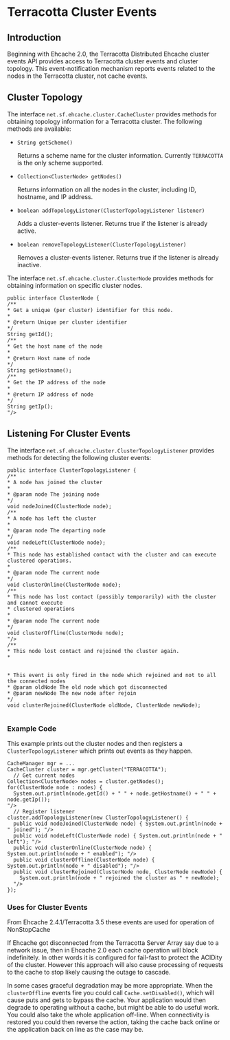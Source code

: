 ---
---
# Terracotta Cluster Events

 

## Introduction
Beginning with Ehcache 2.0, the Terracotta Distributed Ehcache cluster events API provides access to Terracotta cluster events and cluster topology. This event-notification mechanism reports events related to the nodes in the Terracotta cluster, not cache events.

## Cluster Topology
The interface `net.sf.ehcache.cluster.CacheCluster` provides methods for obtaining topology information for a Terracotta cluster.
The following methods are available:

* `String getScheme()`

    Returns a scheme name for the cluster information. Currently `TERRACOTTA` is the only scheme supported.
* `Collection<ClusterNode> getNodes()`

    Returns information on all the nodes in the cluster, including ID, hostname, and IP address.
* `boolean addTopologyListener(ClusterTopologyListener listener)`

    Adds a cluster-events listener. Returns true if the listener is already active.
* `boolean removeTopologyListener(ClusterTopologyListener)`

    Removes a cluster-events listener. Returns true if the listener is already inactive.

The interface `net.sf.ehcache.cluster.ClusterNode` provides methods for obtaining information on specific cluster nodes.

<pre><code>public interface ClusterNode {
/**
* Get a unique (per cluster) identifier for this node.
*
* @return Unique per cluster identifier
*/
String getId();
/**
* Get the host name of the node
*
* @return Host name of node
*/
String getHostname();
/**
* Get the IP address of the node
*
* @return IP address of node
*/
String getIp();
"/>
</code></pre>

## Listening For Cluster Events
The interface `net.sf.ehcache.cluster.ClusterTopologyListener` provides methods for detecting the following cluster events:

<pre><code>public interface ClusterTopologyListener {
/**
* A node has joined the cluster
*
* @param node The joining node
*/
void nodeJoined(ClusterNode node);
/**
* A node has left the cluster
*
* @param node The departing node
*/
void nodeLeft(ClusterNode node);
/**
* This node has established contact with the cluster and can execute clustered operations.
*
* @param node The current node
*/
void clusterOnline(ClusterNode node);
/**
* This node has lost contact (possibly temporarily) with the cluster and cannot execute
* clustered operations
*
* @param node The current node
*/
void clusterOffline(ClusterNode node);
"/>
/**
* This node lost contact and rejoined the cluster again.
* <p />
* This event is only fired in the node which rejoined and not to all the connected nodes
* @param oldNode The old node which got disconnected
* @param newNode The new node after rejoin
*/
void clusterRejoined(ClusterNode oldNode, ClusterNode newNode); 
</code></pre>

### Example Code
This example prints out the cluster nodes and then registers a `ClusterTopologyListener`
which prints out events as they happen.

<pre><code>CacheManager mgr = ...
CacheCluster cluster = mgr.getCluster("TERRACOTTA");
  // Get current nodes
Collection&lt;ClusterNode> nodes = cluster.getNodes();
for(ClusterNode node : nodes) {
  System.out.println(node.getId() + " " + node.getHostname() + " " + node.getIp());
"/>
  // Register listener
cluster.addTopologyListener(new ClusterTopologyListener() {
  public void nodeJoined(ClusterNode node) { System.out.println(node + " joined"); "/>
  public void nodeLeft(ClusterNode node) { System.out.println(node + " left"); "/>
  public void clusterOnline(ClusterNode node) { System.out.println(node + " enabled"); "/>
  public void clusterOffline(ClusterNode node) { System.out.println(node + " disabled"); "/>
  public void clusterRejoined(ClusterNode node, ClusterNode newNode) {
    System.out.println(node + " rejoined the cluster as " + newNode);
  "/>
});
</code></pre>

### Uses for Cluster Events
From Ehcache 2.4.1/Terracotta 3.5 these events are used for operation of NonStopCache

If Ehcache got disconnected from the Terracotta Server Array say due to a network issue,
then in Ehcache 2.0 each cache operation will block indefinitely. In other words it is
configured for fail-fast to protect the ACIDity of the cluster.
However this approach will also cause processing of requests to the cache to stop likely
causing the outage to cascade.

In some cases graceful degradation may be more appropriate.
When the `clusterOffline` events fire you could call `Cache.setDisabled()`,
which will cause puts and gets to bypass the cache. Your application would then degrade
to operating without a cache, but might be able to do useful work.
You could also take the whole application off-line.
When connectivity is restored you could then reverse the action, taking the cache back
online or the application back on line as the case may be.
